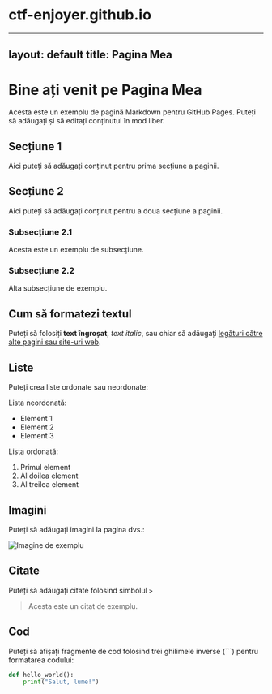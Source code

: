 # ctf-enjoyer.github.io
---
layout: default
title: Pagina Mea
---

# Bine ați venit pe Pagina Mea

Acesta este un exemplu de pagină Markdown pentru GitHub Pages. Puteți să adăugați și să editați conținutul în mod liber.

## Secțiune 1

Aici puteți să adăugați conținut pentru prima secțiune a paginii.

## Secțiune 2

Aici puteți să adăugați conținut pentru a doua secțiune a paginii.

### Subsecțiune 2.1

Acesta este un exemplu de subsecțiune.

### Subsecțiune 2.2

Alta subsecțiune de exemplu.

## Cum să formatezi textul

Puteți să folosiți **text îngroșat**, *text italic*, sau chiar să adăugați [legături către alte pagini sau site-uri web](https://www.github.com).

## Liste

Puteți crea liste ordonate sau neordonate:

Lista neordonată:
- Element 1
- Element 2
- Element 3

Lista ordonată:
1. Primul element
2. Al doilea element
3. Al treilea element

## Imagini

Puteți să adăugați imagini la pagina dvs.:

![Imagine de exemplu](https://via.placeholder.com/150)

## Citate

Puteți să adăugați citate folosind simbolul `>`

> Acesta este un citat de exemplu.

## Cod

Puteți să afișați fragmente de cod folosind trei ghilimele inverse (\`\`\`) pentru formatarea codului:

```python
def hello_world():
    print("Salut, lume!")
